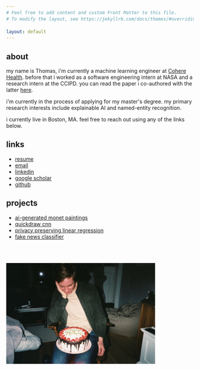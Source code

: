 ```yaml
---
# Feel free to add content and custom Front Matter to this file.
# To modify the layout, see https://jekyllrb.com/docs/themes/#overriding-theme-defaults

layout: default
---
```


## about
my name is Thomas, i'm currently a machine learning engineer at [Cohere Health](https://coherehealth.com/). before that i worked as a software engineering intern at NASA and a research intern at the CCIPD. you can read the paper i co-authored with the latter [here](https://jitc.bmj.com/content/9/Suppl_2/A44).

i'm currently in the process of applying for my master's degree. my primary research interests include explainable AI and named-entity recognition.

i currently live in Boston, MA. feel free to reach out using any of the links below.

## links
* [resume](assets/res5.pdf)
* [email](mailto:tjpatton1@gmail.com)
* [linkedin](https://www.linkedin.com/in/thomas-patton-281901152/)
* [google scholar](https://scholar.google.co.uk/citations?hl=en&user=Ksj2yQcAAAAJ)
* [github](https://github.com/thomaspttn)

## projects
* [ai-generated monet paintings](https://github.com/thomaspttn/dcgan)
* [quickdraw cnn](https://github.com/thomaspttn/quickdrawcnn)
* [privacy preserving linear regression](https://github.com/thomaspttn/privlinreg)
* [fake news classifier](https://github.com/thpthp1/NewsNeuralizer)



<br><br/>


<img src="assets/me.jpg" alt="drawing" width="400"/>
